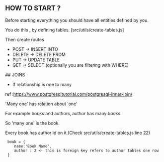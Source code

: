 

## HOW TO START ? 


Before starting everything you should have all entities defined by you.

You do this , by defining tables. [src/utils/create-tables.js]


Then create routes 

- POST -> INSERT INTO
- DELETE -> DELETE FROM
- PUT -> UPDATE TABLE
- GET -> SELECT (optionally you are filtering with WHERE)



## JOINS 

 - If relationship is one to many

 ref :https://www.postgresqltutorial.com/postgresql-inner-join/

 'Many one' has relation about  'one'

 For example books and authors, author has many books.

 So 'many one' is the book.
 
Every book has author id on it.(Check src/utils/create-tables.js line 22)


```
 book = {
    name:'Book Name',
    author : 2 <- this is foreign key refers to author tables one row
 }
 
```
